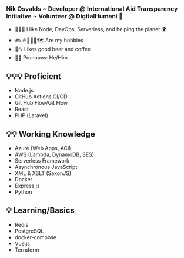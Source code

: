### Nik Osvalds ~ Developer @ International Aid Transparency Initiative ~ Volunteer @ DigitalHumani 🌲
- 👨🏻‍💻 I like Node, DevOps, Serverless, and helping the planet 🌍   
- 🚲 ⛵️🏃🏻‍♂️🗺 Are my hobbies 
- 🍻☕️ Likes good beer and coffee
- 👨🏻 Pronouns: He/Him

## 💡💡💡 Proficient
- Node.js
- GitHub Actions CI/CD
- Git Hub Flow/Git Flow
- React
- PHP (Laravel)

## 💡💡 Working Knowledge
- Azure (Web Apps, ACI)
- AWS (Lambda, DynamoDB, SES)
- Serverless Framework
- Asynchronous JavaScript
- XML & XSLT (SaxonJS)
- Docker
- Express.js
- Python

## 💡 Learning/Basics
- Redis
- PostgreSQL
- docker-compose
- Vue.js
- Terraform
